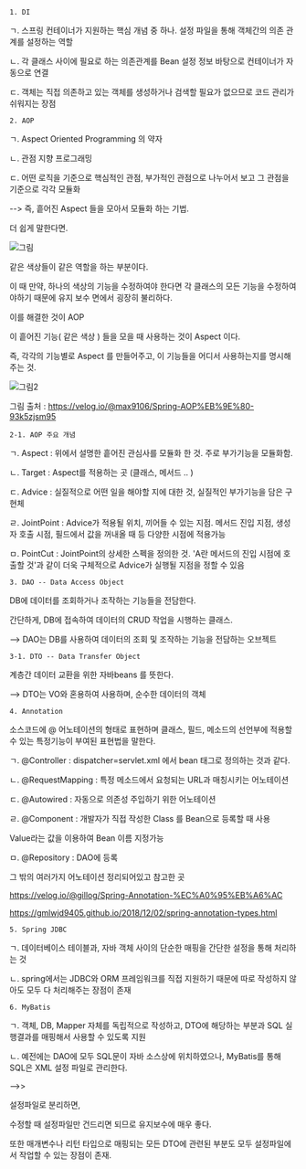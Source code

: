     1. DI
ㄱ. 스프링 컨테이너가 지원하는 핵심 개념 중 하나.
   설정 파일을 통해 객체간의 의존 관계를 설정하는 역할
   
ㄴ. 각 클래스 사이에 필요로 하는 의존관계를 Bean 설정 정보 바탕으로 컨테이너가 자동으로 연결

ㄷ. 객체는 직접 의존하고 있는 객체를 생성하거나 검색할 필요가 없으므로 코드 관리가 쉬워지는 장점

    2. AOP
ㄱ. Aspect Oriented Programming 의 약자

ㄴ. 관점 지향 프로그래밍

ㄷ. 어떤 로직을 기준으로 핵심적인 관점, 부가적인 관점으로 나누어서 보고 그 관점을 기준으로 각각 모듈화

--> 즉, 흩어진 Aspect 들을 모아서 모듈화 하는 기법.

더 쉽게 말한다면.

![그림](https://user-images.githubusercontent.com/44426450/127453658-5e5a9501-ab85-4a45-9cf1-9ddd716dc96f.PNG)

같은 색상들이 같은 역할을 하는 부분이다.

이 때 만약, 하나의 색상의 기능을 수정하여야 한다면 각 클래스의 모든 기능을 수정하여야하기 때문에 유지 보수 면에서 굉장히 불리하다.

이를 해결한 것이 AOP

이 흩어진 기능( 같은 색상 ) 들을 모을 때 사용하는 것이 Aspect 이다.

즉, 각각의 기능별로 Aspect 를 만들어주고, 이 기능들을 어디서 사용하는지를 명시해주는 것.

![그림2](https://user-images.githubusercontent.com/44426450/127454033-8e95d338-46f2-4e67-8d5b-7a2a72b190c5.PNG)

그림 출처 : https://velog.io/@max9106/Spring-AOP%EB%9E%80-93k5zjsm95

    2-1. AOP 주요 개념
ㄱ. Aspect : 위에서 설명한 흩어진 관심사를 모듈화 한 것. 주로 부가기능을 모듈화함.

ㄴ. Target : Aspect를 적용하는 곳 (클래스, 메서드 .. )

ㄷ. Advice : 실질적으로 어떤 일을 해야할 지에 대한 것, 실질적인 부가기능을 담은 구현체

ㄹ. JointPoint : Advice가 적용될 위치, 끼어들 수 있는 지점. 메서드 진입 지점, 생성자 호출 시점, 필드에서 값을 꺼내올 때 등 다양한 시점에 적용가능

ㅁ. PointCut : JointPoint의 상세한 스펙을 정의한 것. 'A란 메서드의 진입 시점에 호출할 것'과 같이 더욱 구체적으로 Advice가 실행될 지점을 정할 수 있음

    3. DAO -- Data Access Object
DB에 데이터를 조회하거나 조작하는 기능들을 전담한다.

간단하게, DB에 접속하여 데이터의 CRUD 작업을 시행하는 클래스.

--> DAO는 DB를 사용하여 데이터의 조회 및 조작하는 기능을 전담하는 오브젝트

    3-1. DTO -- Data Transfer Object
계층간 데이터 교환을 위한 자바beans 를 뜻한다.

--> DTO는 VO와 혼용하여 사용하며, 순수한 데이터의 객체

    4. Annotation
소스코드에 @ 어노테이션의 형태로 표현하며 클래스, 필드, 메소드의 선언부에 적용할 수 있는 특정기능이 부여된 표현법을 말한다.

ㄱ. @Controller : dispatcher=servlet.xml 에서 bean 태그로 정의하는 것과 같다.

ㄴ. @RequestMapping : 특정 메소드에서 요청되는 URL과 매칭시키는 어노테이션

ㄷ. @Autowired : 자동으로 의존성 주입하기 위한 어노테이션

ㄹ. @Component : 개발자가 직접 작성한 Class 를 Bean으로 등록할 때 사용

Value라는 값을 이용하여 Bean 이름 지정가능
      
ㅁ. @Repository : DAO에 등록      

그 밖의 여러가지 어노테이션 정리되어있고 참고한 곳

https://velog.io/@gillog/Spring-Annotation-%EC%A0%95%EB%A6%AC

https://gmlwjd9405.github.io/2018/12/02/spring-annotation-types.html

    5. Spring JDBC
ㄱ. 데이터베이스 테이블과, 자바 객체 사이의 단순한 매핑을 간단한 설정을 통해 처리하는 것

ㄴ. spring에서는 JDBC와 ORM 프레임워크를 직접 지원하기 때문에 따로 작성하지 않아도 모두 다 처리해주는 장점이 존재

    6. MyBatis
ㄱ. 객체, DB, Mapper 자체를 독립적으로 작성하고, DTO에 해당하는 부분과 SQL 실행결과를 매핑해서 사용할 수 있도록 지원

ㄴ. 예전에는 DAO에 모두 SQL문이 자바 소스상에 위치하였으나, MyBatis를 통해 SQL은 XML 설정 파일로 관리한다.

-->> 

설정파일로 분리하면, 

수정할 때 설정파일만 건드리면 되므로 유지보수에 매우 좋다.

또한 매개변수나 리턴 타입으로 매핑되는 모든 DTO에 관련된 부분도 모두 설정파일에서 작업할 수 있는 장점이 존재.








